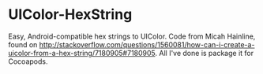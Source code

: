 # UIColor-HexString
Easy, Android-compatible hex strings to UIColor. Code from Micah Hainline, found on http://stackoverflow.com/questions/1560081/how-can-i-create-a-uicolor-from-a-hex-string/7180905#7180905. All I've done is package it for Cocoapods.
